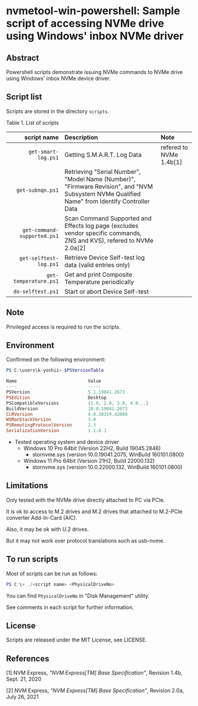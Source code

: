 # nvmetool-win-powershell: Sample script of accessing NVMe drive using Windows' inbox NVMe driver

## Abstract
Powershell scripts demonstrate issuing NVMe commands to NVMe drive using Windows' inbox NVMe device driver.

## Script list

Scripts are stored in the directory `scripts`.

Table 1. List of scripts

|         script name | Description                 | Note |
| ------------------: | :---------------------------|:-----|
| `get-smart-log.ps1` | Getting S.M.A.R.T. Log Data | refered to NVMe 1.4b[1] |
| `get-subnqn.ps1`    | Retrieving "Serial Number", "Model Name (Number)", "Firmware Revision", and "NVM Subsystem NVMe Qualified Name" from Identify Controller Data |
| `get-command-supported.ps1` | Scan Command Supported and Effects log page (excludes vendor specific commands, ZNS and KVS), refered to NVMe 2.0a[2] |
| `get-selftest-log.ps1` | Retrieve Device Self-test log data (valid entries only) |
| `get-temperature.ps1` | Get and print Composite Temperature periodically |
| `do-selftest.ps1` | Start or abort Device Self-test |

## Note

Privileged access is required to run the scripts.

## Environment

Confirmed on the following environment:

```powershell
PS C:\users\k-yoshii> $PSVersionTable

Name                           Value
----                           -----
PSVersion                      5.1.19041.2673
PSEdition                      Desktop
PSCompatibleVersions           {1.0, 2.0, 3.0, 4.0...}
BuildVersion                   10.0.19041.2673
CLRVersion                     4.0.30319.42000
WSManStackVersion              3.0
PSRemotingProtocolVersion      2.3
SerializationVersion           1.1.0.1
```

* Tested operating system and device driver
  * Windows 10 Pro 64bit (Version 22H2, Build 19045.2846)
    * stornvme.sys (version 10.0.19041.2075, WinBuild 160101.0800)
  * Windows 11 Pro 64bit (Version 21H2, Build 22000.132)
    * stornvme.sys (version 10.0.22000.132, WinBuild 160101.0800)

## Limitations

Only tested with the NVMe drive directly attached to PC via PCIe.

It is ok to access to M.2 drives and M.2 drives that attached to M.2-PCIe converter Add-In-Card (AIC).

Also, it may be ok with U.2 drives.

But it may not work over protocol translations such as usb-nvme.

## To run scripts

Most of scripts can be run as follows:

```powershell
PS C:\> ./<script name> <PhysicalDriveNo>
```

You can find `PhysicalDriveNo` in "Disk Management" utility.

See comments in each script for further information.

## License
Scripts are released under the MIT License, see LICENSE.

## References
[1] NVM Express, _"NVM Express\[TM\] Base Specification"_, Revision 1.4b, Sept. 21, 2020

[2] NVM Express, _"NVM Express\[TM\] Base Specification"_, Revision 2.0a, July 26, 2021
